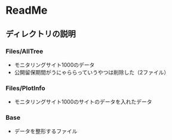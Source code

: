 # ReadMe

## ディレクトリの説明

### Files/AllTree

- モニタリングサイト1000のデータ
- 公開留保期間がうにゃららっていうやつは削除した（2ファイル）

### Files/PlotInfo

- モニタリングサイト1000のサイトのデータを入れたデータ

### Base

- データを整形するファイル